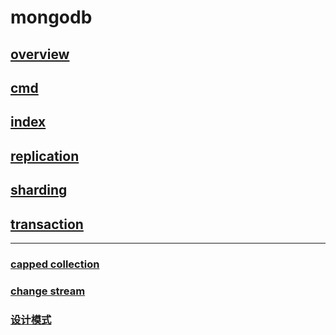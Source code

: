 # mongodb  

## [overview](mongodb-overview.md)
  
## [cmd](mongodb-cmd.md)

## [index](mongodb-index.md)

## [replication](mongodb-relication.md)

## [sharding](mongodb-mongos.md)

## [transaction](mongodb-transaction.md)

---

### [capped collection](mongodb-capped-coll.md)

### [change stream](mongodb-changestream.md)

### [设计模式](mongodb-design.md)
